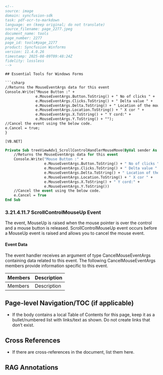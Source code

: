 ```html
<!-- 
source: image
domain: syncfusion-sdk
task: pdf-ocr-to-markdown
language: en (keep original; do not translate)
source_filename: page_2277.jpeg
document_name: tools
page_number: 2277
page_id: tools#page_2277
product: Syncfusion Winforms
version: 11.4.0.26
timestamp: 2025-08-09T09:48:24Z
fidelity: lossless
-->

## Essential Tools for Windows Forms

```csharp
//Returns the MouseEventArgs data for this event
Console.Write("Mouse Button :" + 
              e.MouseEventArgs.Button.ToString() + " No of clicks " + 
              e.MouseEventArgs.Clicks.ToString() + " Delta value " + 
              e.MouseEventArgs.Delta.ToString() + " Location of the mouse " + 
              e.MouseEventArgs.Location.ToString() + " X cor " + 
              e.MouseEventArgs.X.ToString() + " Y cord:" + 
              e.MouseEventArgs.Y.ToString() + "");
//Cancel the event using the below code.
e.Cancel = true;
}
```

```vb
[VB.NET]

Private Sub treeViewAdv1_ScrollControlHandlerMouseMove(ByVal sender As Object, ByVal e As Syncfusion.Windows.Forms.CancelMouseEventArgs)
    //Returns the MouseEventArgs data for this event
    Console.Write("Mouse Button :" + 
                  e.MouseEventArgs.Button.ToString() + " No of clicks " + 
                  e.MouseEventArgs.Clicks.ToString() + " Delta value " + 
                  e.MouseEventArgs.Delta.ToString() + " Location of the mouse " + 
                  e.MouseEventArgs.Location.ToString() + " X cor " + 
                  e.MouseEventArgs.X.ToString() + " Y cord:" + 
                  e.MouseEventArgs.Y.ToString())
    //Cancel the event using the below code.
    e.Cancel = True
End Sub
```

### 3.21.4.11.7 ScrollControlMouseUp Event

The event, MouseUp is raised when the mouse pointer is over the control and a mouse button is released. ScrollControlMouseUp event occurs before a MouseUp event is raised and allows you to cancel the mouse event.

#### Event Data

The event handler receives an argument of type CancelMouseEventArgs containing data related to this event. The following CancelMouseEventArgs members provide information specific to this event.

| Members       | Description                                      |
|---------------|--------------------------------------------------|
| Members       | Description                                      |

## Page-level Navigation/TOC (if applicable)
- If the body contains a local Table of Contents for this page, keep it as a bullet/numbered list with links/text as shown. Do not create links that don’t exist.

## Cross References
- If there are cross-references in the document, list them here.

## RAG Annotations
<!-- tags: [Essential Tools, Windows Forms, Mouse Events, C#, VB.NET, ScrollControlMouseUp Event] keywords: [Syncfusion, MouseEventArgs, ScrollControlHandlerMouseMove, MouseUp, CancelMouseEventArgs] -->
```